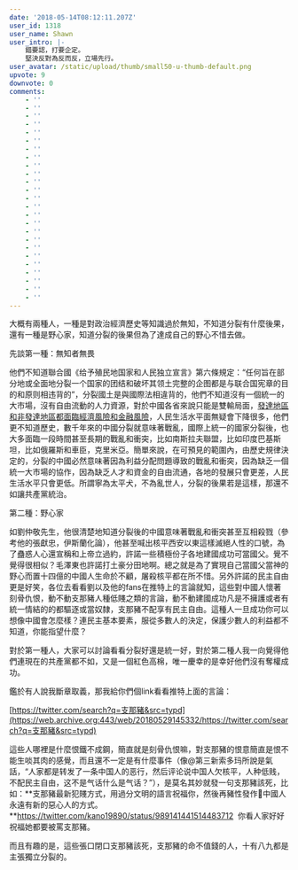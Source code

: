 ```yaml
---
date: '2018-05-14T08:12:11.207Z'
user_id: 1318
user_name: Shawn
user_intro: |-
    錯要認，打要企定。
    堅決反對為反而反，立場先行。
user_avatar: /static/upload/thumb/small50-u-thumb-default.png
upvote: 9
downvote: 0
comments:
    - ''
    - ''
    - ''
    - ''
    - ''
    - ''
    - ''
    - ''
    - ''
    - ''
    - ''
    - ''
    - ''
    - ''
    - ''
    - ''
    - ''
    - ''
    - ''
    - ''
    - ''
    - ''
    - ''
    - ''
    - ''
---
```


大概有兩種人，一種是對政治經濟歷史等知識過於無知，不知道分裂有什麼後果，還有一種是野心家，知道分裂的後果但為了達成自己的野心不惜去做。

先談第一種：無知者無畏

他們不知道聯合國《给予殖民地国家和人民独立宣言》第六條規定：“任何旨在部分地或全面地分裂一个国家的团结和破坏其领土完整的企图都是与联合国宪章的目的和原则相违背的”，分裂國土是與國際法相違背的，他們不知道沒有一個統一的大市場，沒有自由流動的人力資源，對於中國各省來說只能是雙輸局面，[發達地區和非發達地區都面臨經濟風險和金融風險](https://web.archive.org:443/web/20180529145332/https://www.pin-cong.com/p/79104/?s=79116)，人民生活水平面無疑會下降很多，他們更不知道歷史，數千年來的中國分裂就意味著戰亂，國際上統一的國家分裂後，也大多面臨一段時間甚至長期的戰亂和衝突，比如南斯拉夫聯盟，比如印度巴基斯坦，比如俄羅斯和車臣，克里米亞。簡單來說，在可預見的範圍內，由歷史規律決定的，分裂的中國必然意味著因為利益分配問題導致的戰亂和衝突，因為缺乏一個統一大市場的協作，因為缺乏人才和資金的自由流通，各地的發展只會更差，人民生活水平只會更低。所謂寧為太平犬，不為亂世人，分裂的後果若是這樣，那還不如讓共產黨統治。

  

第二種：野心家

如劉仲敬先生，他很清楚地知道分裂後的中國意味著戰亂和衝突甚至互相殺戮（參考他的張獻忠，伊斯蘭化論），他甚至喊出核平西安以東這樣滅絕人性的口號，為了蠱惑人心還宣稱和上帝立過約，許諾一些積極份子各地建國成功可當國父。覺不覺得很相似？毛澤東也許諾打土豪分田地啊。總之就是為了實現自己當國父當神的野心而置十四億的中國人生命於不顧，屠殺核平都在所不惜。另外許諾的民主自由更是好笑，各位去看看劉以及他的fans在推特上的言論就知，這些對中國人懷著刻骨仇恨，動不動支那豬人種低賤之類的言論，動不動建國成功凡是不擁護或者有統一情結的的都驅逐或當奴隸，支那豬不配享有民主自由。這種人一旦成功你可以想像中國會怎麼樣？連民主基本要素，服從多數人的決定，保護少數人的利益都不知道，你能指望什麼？

  

對於第一種人，大家可以討論看看分裂好還是統一好，對於第二種人我一向覺得他們連現在的共產黨都不如，又是一個紅色高棉，唯一慶幸的是幸好他們沒有奪權成功。

  

鑑於有人說我斷章取義，那我給你們個link看看推特上面的言論：

[https://twitter.com/search?q=支那豬&src=typd](https://web.archive.org:443/web/20180529145332/https://twitter.com/search?q=支那豬&src=typd)

這些人哪裡是什麼恨鐵不成鋼，簡直就是刻骨仇恨嘛，對支那豬的恨意簡直是恨不能生啖其肉的感覺，而且還不一定是有什麼事件（像@第三新索多玛所說是氣話，“人家都是转发了一条中国人的恶行，然后评论说中国人欠核平，人种低贱，不配民主自由，这不是气话什么是气话？”），是莫名其妙就發一句支那豬該死，比如：**支那豬最新犯賤方式，用過分文明的語言祝福你，然後再豬性發作🤣中國人永遠有新的惡心人的方式。**https://twitter.com/kano19890/status/989141441514483712  你看人家好好祝福她都要被罵支那豬。

而且有趣的是，這些張口閉口支那豬該死，支那豬的命不值錢的人，十有八九都是主張獨立分裂的。
